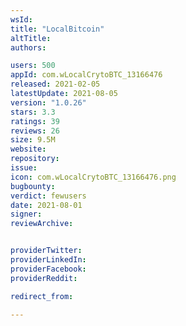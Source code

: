 ```yaml
---
wsId: 
title: "LocalBitcoin"
altTitle: 
authors:

users: 500
appId: com.wLocalCrytoBTC_13166476
released: 2021-02-05
latestUpdate: 2021-08-05
version: "1.0.26"
stars: 3.3
ratings: 39
reviews: 26
size: 9.5M
website: 
repository: 
issue: 
icon: com.wLocalCrytoBTC_13166476.png
bugbounty: 
verdict: fewusers
date: 2021-08-01
signer: 
reviewArchive:


providerTwitter: 
providerLinkedIn: 
providerFacebook: 
providerReddit: 

redirect_from:

---
```



